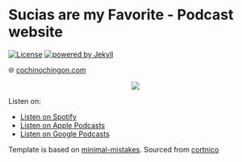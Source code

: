# Sucias are my Favorite - Podcast website

[![License](https://img.shields.io/badge/License-Apache%202.0-blue)](https://opensource.org/licenses/Apache-2.0) [![powered by Jekyll](https://img.shields.io/badge/powered_by-Jekyll-red.svg)](https://jekyllrb.com/)

🌐 [cochinochingon.com](https://cochinochingon.com)

<p align="center">
    <img src="https://i.imgur.com/k7HDp50.png">
</p>

Listen on:
* <i class="fab fa-spotify"></i> [Listen on Spotify](https://open.spotify.com/show/4jV6Yoz7D38sZJlYMzJm3k?si=AL3ske_0R_CKlEScMhYhug)
* <i class="fas fa-podcast"></i> [Listen on Apple Podcasts](https://podcasts.apple.com/us/podcast/the-developers-bakery/id1542849034)
* <i class="fab fa-google-play"></i> [Listen on Google Podcasts](https://podcasts.google.com/feed/aHR0cHM6Ly90aGViYWtlcnkuZGV2L3BvZGNhc3QueG1s)

Template is based on [minimal-mistakes](https://github.com/mmistakes/minimal-mistakes/).
Sourced from [cortnico](https://github.com/cortinico/thebakery)
